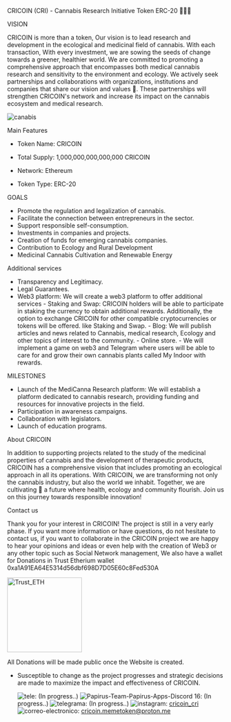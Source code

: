 CRICOIN (CRI) - Cannabis Research Initiative Token ERC-20 👋👋👋

VISION

   CRICOIN is more than a token, Our vision is to lead research and development in the ecological and medicinal field of cannabis. With each transaction,
With every investment, we are sowing the seeds of change towards a greener, healthier world. 
   We are committed to promoting a comprehensive approach that encompasses both medical cannabis research and sensitivity to the environment and ecology.
We actively seek partnerships and collaborations with organizations, institutions and companies that share our vision and values 💞️.
These partnerships will strengthen CRICOIN's network and increase its impact on the cannabis ecosystem and medical research.

![canabis](https://github.com/CRICOIN-CRI/CRICOIN-CRI/assets/169584678/64ab4707-a3a8-4441-a37c-c02906180fab)

Main Features

- Token Name: CRICOIN

- Total Supply: 1,000,000,000,000,000 CRICOIN
- Network: Ethereum
- Token Type: ERC-20

GOALS

- Promote the regulation and legalization of cannabis.
- Facilitate the connection between entrepreneurs in the sector.
- Support responsible self-consumption.
- Investments in companies and projects.
- Creation of funds for emerging cannabis companies.
- Contribution to Ecology and Rural Development
- Medicinal Cannabis Cultivation and Renewable Energy
  
Additional services

- Transparency and Legitimacy.
- Legal Guarantees.
- Web3 platform: We will create a web3 platform to offer additional services
         - Staking and Swap: CRICOIN holders will be able to participate in staking the currency to obtain additional rewards. Additionally, the option to exchange CRICOIN for other compatible cryptocurrencies or tokens will be offered.
  like Staking and Swap.
         - Blog: We will publish articles and news related to Cannabis, medical research, Ecology and other topics of interest to the community.
         - Online store.
         - We will implement a game on web3 and Telegram where users will be able to care for and grow their own cannabis plants called My Indoor with rewards.

MILESTONES

- Launch of the MediCanna Research platform: We will establish a platform dedicated to cannabis research, providing funding and resources for innovative projects in the field.
- Participation in awareness campaigns.
- Collaboration with legislators.
- Launch of education programs.

About CRICOIN

   In addition to supporting projects related to the study of the medicinal properties of cannabis and the development of therapeutic products,
CRICOIN has a comprehensive vision that includes promoting an ecological approach in all its operations.
With CRICOIN, we are transforming not only the cannabis industry, but also the world we inhabit. Together, we are cultivating 🌱 a future where health, ecology and community flourish.
Join us on this journey towards responsible innovation!

Contact us

 Thank you for your interest in CRICOIN! The project is still in a very early phase. If you want more information or have questions, do not hesitate to contact us, 
if you want to collaborate in the CRICOIN project we are happy to hear your opinions and ideas or even help with the creation of Web3 or any other topic such as Social Network management, 
We also have a wallet for Donations in Trust Etherium wallet
0xa1A91EA64E5314d56dbf698D7D05E60c8Fed530A

<img width="173" alt="Trust_ETH" src="https://github.com/CRICOIN-CRI/CRICOIN-CRI/assets/169584678/68e53f8d-5e7b-4adb-a501-4954e3df9787">

All Donations will be made public once the Website is created.


- Susceptible to change as the project progresses and strategic decisions are made to maximize the impact and effectiveness of CRICOIN.

  ![tele](https://github.com/CRICOIN-CRI/CRICOIN-CRI/assets/169584678/e308ea26-e3d2-4b94-9bdc-455b1aedb015): (In progress..)
  ![Papirus-Team-Papirus-Apps-Discord 16](https://github.com/CRICOIN-CRI/CRICOIN-CRI/assets/169584678/24155fae-6de8-4e4d-a169-52e03706f966): (In progress..)
  ![telegrama](https://github.com/CRICOIN-CRI/CRICOIN-CRI/assets/169584678/3b1c8f2f-f889-44a5-b8d4-8ecbc6daa777): (In progress..)
  ![instagram](https://github.com/CRICOIN-CRI/CRICOIN-CRI/assets/169584678/a776311d-eb0d-46a0-8765-6e1416034285): [cricoin_cri]([link/a/tu/instagram](https://www.instagram.com/cricoin_cri/))  
  ![correo-electronico](https://github.com/CRICOIN-CRI/CRICOIN-CRI/assets/169584678/430fbbc3-771a-4a29-aa30-360766fe8a09): cricoin.memetoken@proton.me
